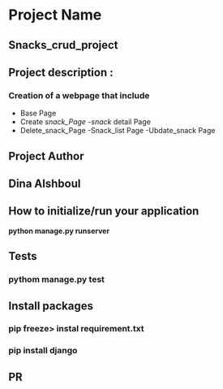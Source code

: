 # Project Name

## Snacks_crud_project

## Project description :

### Creation of a webpage that include
 - Base Page
- Create _snack_Page
-snack_ detail Page
- Delete_snack_Page
-Snack_list Page
-Ubdate_snack Page 

## Project Author

## Dina Alshboul

## How to initialize/run your application

**python manage.py runserver**

## Tests

### pythom manage.py test

## Install packages
### pip freeze> instal requirement.txt
### pip install django

## PR 